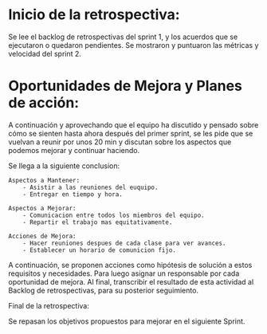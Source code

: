 # Inicio de la retrospectiva:

Se lee el backlog de retrospectivas del sprint 1, y los acuerdos que se ejecutaron o quedaron pendientes. Se mostraron y puntuaron las métricas y velocidad del sprint 2.

# Oportunidades de Mejora y Planes de acción:

A continuación y aprovechando que el equipo ha discutido y pensado sobre cómo se sienten hasta ahora después del primer sprint, se les pide que se vuelvan a reunir por unos 20 min y discutan sobre los aspectos que podemos mejorar y continuar haciendo.

Se llega a la siguiente conclusion:

    Aspectos a Mantener:
        - Asistir a las reuniones del euquipo.
        - Entregar en tiempo y hora.

    Aspectos a Mejorar:
        - Comunicacion entre todos los miembros del equipo.
        - Repartir el trabajo mas equitativamente.

    Acciones de Mejora:
        - Hacer reuniones despues de cada clase para ver avances.
        - Establecer un horario de comunicion fijo.

A continuación, se proponen acciones como hipótesis de solución a estos requisitos y necesidades. Para luego asignar un responsable por cada oportunidad de mejora. Al final, transcribir el resultado de esta actividad al Backlog de retrospectivas, para su posterior seguimiento.

Final de la retrospectiva:

Se repasan los objetivos propuestos para mejorar en el siguiente Sprint.